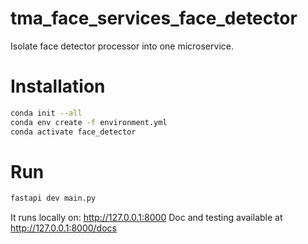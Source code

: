 # tma_face_services_face_detector
Isolate face detector processor into one microservice.

# Installation
```bash
conda init --all
conda env create -f environment.yml
conda activate face_detector
```

# Run
```bash
fastapi dev main.py
```
It runs locally on: http://127.0.0.1:8000 
Doc and testing available at http://127.0.0.1:8000/docs